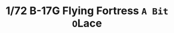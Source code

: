 ---
layout: product
title: "1/72 B-17G Flying Fortress `A Bit O`Lace"
price: "5500" 
desc: "Maketa"
img_path: "/assets/img/HASE 02324.webp"
brand: "Hasegawa"
available: false
special_offer: false
new: false
soon: false
cat: "010000"
subcat: "015700"
subsubcat: "0N/A"
sifra: "HASE 02324"
popular: false
spec: false
---